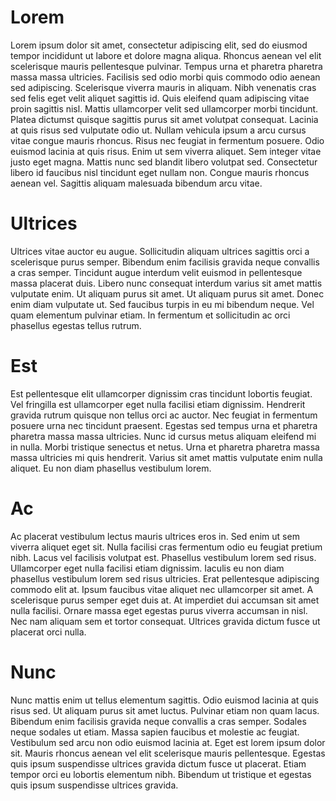 # Lorem
Lorem ipsum dolor sit amet, consectetur adipiscing elit, sed do eiusmod tempor incididunt ut labore et dolore magna aliqua. Rhoncus aenean vel elit scelerisque mauris pellentesque pulvinar. Tempus urna et pharetra pharetra massa massa ultricies. Facilisis sed odio morbi quis commodo odio aenean sed adipiscing. Scelerisque viverra mauris in aliquam. Nibh venenatis cras sed felis eget velit aliquet sagittis id. Quis eleifend quam adipiscing vitae proin sagittis nisl. Mattis ullamcorper velit sed ullamcorper morbi tincidunt. Platea dictumst quisque sagittis purus sit amet volutpat consequat. Lacinia at quis risus sed vulputate odio ut. Nullam vehicula ipsum a arcu cursus vitae congue mauris rhoncus. Risus nec feugiat in fermentum posuere. Odio euismod lacinia at quis risus. Enim ut sem viverra aliquet. Sem integer vitae justo eget magna. Mattis nunc sed blandit libero volutpat sed. Consectetur libero id faucibus nisl tincidunt eget nullam non. Congue mauris rhoncus aenean vel. Sagittis aliquam malesuada bibendum arcu vitae.

# Ultrices
Ultrices vitae auctor eu augue. Sollicitudin aliquam ultrices sagittis orci a scelerisque purus semper. Bibendum enim facilisis gravida neque convallis a cras semper. Tincidunt augue interdum velit euismod in pellentesque massa placerat duis. Libero nunc consequat interdum varius sit amet mattis vulputate enim. Ut aliquam purus sit amet. Ut aliquam purus sit amet. Donec enim diam vulputate ut. Sed faucibus turpis in eu mi bibendum neque. Vel quam elementum pulvinar etiam. In fermentum et sollicitudin ac orci phasellus egestas tellus rutrum.

# Est
Est pellentesque elit ullamcorper dignissim cras tincidunt lobortis feugiat. Vel fringilla est ullamcorper eget nulla facilisi etiam dignissim. Hendrerit gravida rutrum quisque non tellus orci ac auctor. Nec feugiat in fermentum posuere urna nec tincidunt praesent. Egestas sed tempus urna et pharetra pharetra massa massa ultricies. Nunc id cursus metus aliquam eleifend mi in nulla. Morbi tristique senectus et netus. Urna et pharetra pharetra massa massa ultricies mi quis hendrerit. Varius sit amet mattis vulputate enim nulla aliquet. Eu non diam phasellus vestibulum lorem.

# Ac
Ac placerat vestibulum lectus mauris ultrices eros in. Sed enim ut sem viverra aliquet eget sit. Nulla facilisi cras fermentum odio eu feugiat pretium nibh. Lacus vel facilisis volutpat est. Phasellus vestibulum lorem sed risus. Ullamcorper eget nulla facilisi etiam dignissim. Iaculis eu non diam phasellus vestibulum lorem sed risus ultricies. Erat pellentesque adipiscing commodo elit at. Ipsum faucibus vitae aliquet nec ullamcorper sit amet. A scelerisque purus semper eget duis at. At imperdiet dui accumsan sit amet nulla facilisi. Ornare massa eget egestas purus viverra accumsan in nisl. Nec nam aliquam sem et tortor consequat. Ultrices gravida dictum fusce ut placerat orci nulla.

# Nunc
Nunc mattis enim ut tellus elementum sagittis. Odio euismod lacinia at quis risus sed. Ut aliquam purus sit amet luctus. Pulvinar etiam non quam lacus. Bibendum enim facilisis gravida neque convallis a cras semper. Sodales neque sodales ut etiam. Massa sapien faucibus et molestie ac feugiat. Vestibulum sed arcu non odio euismod lacinia at. Eget est lorem ipsum dolor sit. Mauris rhoncus aenean vel elit scelerisque mauris pellentesque. Egestas quis ipsum suspendisse ultrices gravida dictum fusce ut placerat. Etiam tempor orci eu lobortis elementum nibh. Bibendum ut tristique et egestas quis ipsum suspendisse ultrices gravida.